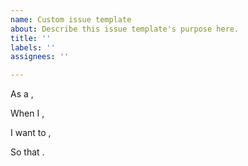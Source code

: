 ```yaml
---
name: Custom issue template
about: Describe this issue template's purpose here.
title: ''
labels: ''
assignees: ''

---
```


As a ,

When I ,

I want to ,

So that .
